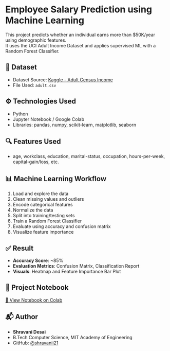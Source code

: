 # Employee Salary Prediction using Machine Learning

This project predicts whether an individual earns more than $50K/year using demographic features.  
It uses the UCI Adult Income Dataset and applies supervised ML with a Random Forest Classifier.

## 📁 Dataset
- Dataset Source: [Kaggle - Adult Census Income](https://www.kaggle.com/datasets/uciml/adult-census-income)
- File Used: `adult.csv`

## ⚙️ Technologies Used
- Python
- Jupyter Notebook / Google Colab
- Libraries: pandas, numpy, scikit-learn, matplotlib, seaborn

## 🔍 Features Used
- age, workclass, education, marital-status, occupation, hours-per-week, capital-gain/loss, etc.

## 📊 Machine Learning Workflow
1. Load and explore the data
2. Clean missing values and outliers
3. Encode categorical features
4. Normalize the data
5. Split into training/testing sets
6. Train a Random Forest Classifier
7. Evaluate using accuracy and confusion matrix
8. Visualize feature importance

## ✅ Result
- **Accuracy Score**: ~85%
- **Evaluation Metrics**: Confusion Matrix, Classification Report
- **Visuals**: Heatmap and Feature Importance Bar Plot

## 📎 Project Notebook
[🔗 View Notebook on Colab](https://colab.research.google.com/drive/17_EnacMMYsh-F4klM_jfvSeaqYCVYoBZ)

## 📬 Author
- **Shravani Desai**  
- B.Tech Computer Science, MIT Academy of Engineering  
- GitHub: [@shravanii21](https://github.com/shravanii21)
